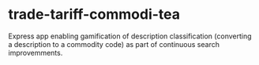 # trade-tariff-commodi-tea
Express app enabling gamification of description classification (converting a description to a commodity code) as part of continuous search improvemments.
